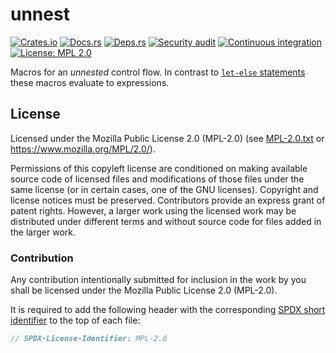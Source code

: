 <!-- SPDX-FileCopyrightText: The unnest authors -->
<!-- SPDX-License-Identifier: MPL-2.0 -->

# unnest

[![Crates.io](https://img.shields.io/crates/v/unnest.svg)](https://crates.io/crates/unnest)
[![Docs.rs](https://docs.rs/unnest/badge.svg)](https://docs.rs/unnest)
[![Deps.rs](https://deps.rs/repo/github/uklotzde/unnest/status.svg)](https://deps.rs/repo/github/uklotzde/unnest)
[![Security audit](https://github.com/uklotzde/unnest/actions/workflows/security-audit.yaml/badge.svg)](https://github.com/uklotzde/unnest/actions/workflows/security-audit.yaml)
[![Continuous integration](https://github.com/uklotzde/unnest/actions/workflows/continuous-integration.yaml/badge.svg)](https://github.com/uklotzde/unnest/actions/workflows/continuous-integration.yaml)
[![License: MPL 2.0](https://img.shields.io/badge/License-MPL_2.0-brightgreen.svg)](https://opensource.org/licenses/MPL-2.0)

Macros for an _unnested_ control flow. In contrast to
[`let-else` statements](https://blog.rust-lang.org/2022/11/03/Rust-1.65.0.html#let-else-statements)
these macros evaluate to expressions.

## License

Licensed under the Mozilla Public License 2.0 (MPL-2.0) (see [MPL-2.0.txt](LICENSES/MPL-2.0.txt) or <https://www.mozilla.org/MPL/2.0/>).

Permissions of this copyleft license are conditioned on making available source code of licensed files and modifications of those files under the same license (or in certain cases, one of the GNU licenses). Copyright and license notices must be preserved. Contributors provide an express grant of patent rights. However, a larger work using the licensed work may be distributed under different terms and without source code for files added in the larger work.

### Contribution

Any contribution intentionally submitted for inclusion in the work by you shall be licensed under the Mozilla Public License 2.0 (MPL-2.0).

It is required to add the following header with the corresponding [SPDX short identifier](https://spdx.dev/ids/) to the top of each file:

```rust
// SPDX-License-Identifier: MPL-2.0
```
